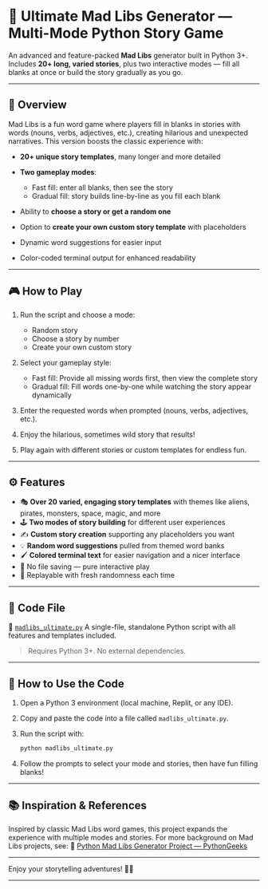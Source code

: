 # 🎉 Ultimate Mad Libs Generator — Multi-Mode Python Story Game

An advanced and feature-packed **Mad Libs** generator built in Python 3+.
Includes **20+ long, varied stories**, plus two interactive modes — fill all blanks at once or build the story gradually as you go.

---

## 🧩 Overview

Mad Libs is a fun word game where players fill in blanks in stories with words (nouns, verbs, adjectives, etc.), creating hilarious and unexpected narratives. This version boosts the classic experience with:

* **20+ unique story templates**, many longer and more detailed
* **Two gameplay modes**:

  * Fast fill: enter all blanks, then see the story
  * Gradual fill: story builds line-by-line as you fill each blank
* Ability to **choose a story or get a random one**
* Option to **create your own custom story template** with placeholders
* Dynamic word suggestions for easier input
* Color-coded terminal output for enhanced readability

---

## 🎮 How to Play

1. Run the script and choose a mode:

   * Random story
   * Choose a story by number
   * Create your own custom story
2. Select your gameplay style:

   * Fast fill: Provide all missing words first, then view the complete story
   * Gradual fill: Fill words one-by-one while watching the story appear dynamically
3. Enter the requested words when prompted (nouns, verbs, adjectives, etc.).
4. Enjoy the hilarious, sometimes wild story that results!
5. Play again with different stories or custom templates for endless fun.

---

## ⚙️ Features

* 🎭 **Over 20 varied, engaging story templates** with themes like aliens, pirates, monsters, space, magic, and more
* 🕹️ **Two modes of story building** for different user experiences
* ✍️ **Custom story creation** supporting any placeholders you want
* 💡 **Random word suggestions** pulled from themed word banks
* 🖌️ **Colored terminal text** for easier navigation and a nicer interface
* 🚫 No file saving — pure interactive play
* 🔄 Replayable with fresh randomness each time

---

## 📂 Code File

🔸 [`madlibs_ultimate.py`](./madlibs_ultimate.py)
A single-file, standalone Python script with all features and templates included.

> Requires Python 3+. No external dependencies.

---

## 🚀 How to Use the Code

1. Open a Python 3 environment (local machine, Replit, or any IDE).
2. Copy and paste the code into a file called `madlibs_ultimate.py`.
3. Run the script with:

   ```bash
   python madlibs_ultimate.py
   ```
4. Follow the prompts to select your mode and stories, then have fun filling blanks!

---

## 📚 Inspiration & References

Inspired by classic Mad Libs word games, this project expands the experience with multiple modes and stories.
For more background on Mad Libs projects, see:
🔗 [Python Mad Libs Generator Project — PythonGeeks](https://pythongeeks.org/python-mad-libs-generator-project/)

---

Enjoy your storytelling adventures! 🚀✨

---
